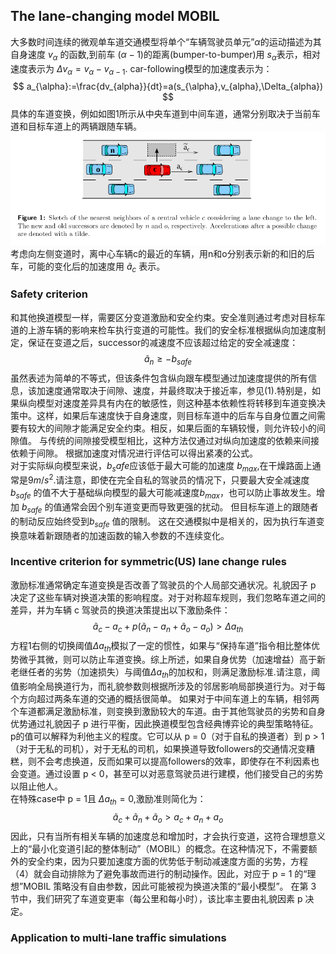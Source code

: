 ## The lane-changing model MOBIL
大多数时间连续的微观单车道交通模型将单个“车辆驾驶员单元”$\alpha$的运动描述为其自身速度 $v_{\alpha}$ 的函数,到前车 $(\alpha-1)$的距离(bumper-to-bumper)用 $s_{\alpha}$表示，相对速度表示为 $\Delta v_{\alpha} = v_{\alpha} - v_{\alpha-1}$.  car-following模型的加速度表示为：
$$
a_{\alpha}:=\frac{dv_{alpha}}{dt}=a(s_{\alpha},v_{alpha},\Delta_{alpha})
$$
具体的车道变换，例如如图1所示从中央车道到中间车道，通常分别取决于当前车道和目标车道上的两辆跟随车辆。  
![lane-change](/Decision/elements/mobil_figure1.png "lane-change") 
考虑向左侧变道时，离中心车辆c的最近的车辆，用n和o分别表示新的和旧的后车，可能的变化后的加速度用 $\tilde a_c$ 表示。  
### Safety criterion
和其他换道模型一样，需要区分变道激励和安全约束。安全准则通过考虑对目标车道的上游车辆的影响来检车执行变道的可能性。我们的安全标准根据纵向加速度制定，保证在变道之后，successor的减速度不应该超过给定的安全减速度：
$$
\tilde a_n \geq -b_{safe}
$$
虽然表述为简单的不等式，但该条件包含纵向跟车模型通过加速度提供的所有信息，该加速度通常取决于间隙、速度，并最终取决于接近率，参见(1).特别是，如果纵向模型对速度差异具有内在的敏感性，则这种基本依赖性将转移到车道变换决策中。这样，如果后车速度快于自身速度，则目标车道中的后车与自身位置之间需要有较大的间隙才能满足安全约束。相反，如果后面的车辆较慢，则允许较小的间隙值。 与传统的间隙接受模型相比，这种方法仅通过对纵向加速度的依赖来间接依赖于间隙。 根据加速度对情况进行评估可以得出紧凑的公式。  
对于实际纵向模型来说，$b_safe$应该低于最大可能的加速度 $b_{max}$,在干燥路面上通常是$9m/s^2$.请注意，即使在完全自私的驾驶员的情况下，只要最大安全减速度 $b_{safe}$ 的值不大于基础纵向模型的最大可能减速度$b_{max}$，也可以防止事故发生。增加 $b_{safe}$ 的值通常会因个别车道变更而导致更强的扰动。 但目标车道上的跟随者的制动反应始终受到$b_{safe}$ 值的限制。 这在交通模拟中是相关的，因为执行车道变换意味着新跟随者的加速函数的输入参数的不连续变化。

### Incentive criterion for symmetric(US) lane change rules
激励标准通常确定车道变换是否改善了驾驶员的个人局部交通状况。礼貌因子 p 决定了这些车辆对换道决策的影响程度。对于对称超车规则，我们忽略车道之间的差异，并为车辆 c 驾驶员的换道决策提出以下激励条件：
$$
\tilde a_c - a_c + p(\tilde a_n - a_n + \tilde a_o - a_o) > \Delta a_{th}
$$
方程1右侧的切换阈值$\Delta a_{th}$模拟了一定的惯性，如果与“保持车道”指令相比整体优势微乎其微，则可以防止车道变换。综上所述，如果自身优势（加速增益）高于新老继任者的劣势（加速损失）与阈值$\Delta a_{th}$的加权和，则满足激励标准.请注意，阈值影响全局换道行为，而礼貌参数则根据所涉及的邻居影响局部换道行为。对于每个方向超过两条车道的交通的概括很简单。 如果对于中间车道上的车辆，相邻两个车道都满足激励标准，则变换到激励较大的车道。由于其他驾驶员的劣势和自身优势通过礼貌因子 p 进行平衡，因此换道模型包含经典博弈论的典型策略特征。  
p的值可以解释为利他主义的程度。它可以从 p = 0（对于自私的换道者）到 p > 1（对于无私的司机），对于无私的司机，如果换道导致followers的交通情况变糟糕，则不会考虑换道，反而如果可以提高followers的效率，即使存在不利因素也会变道。通过设置 p < 0，甚至可以对恶意驾驶员进行建模，他们接受自己的劣势以阻止他人。  
在特殊case中 p = 1且 $\Delta a_{th} = 0$,激励准则简化为：
$$
\tilde a_c + \tilde a_n + \tilde a_o > a_c + a_n + a_o
$$
因此，只有当所有相关车辆的加速度总和增加时，才会执行变道，这符合理想意义上的“最小化变道引起的整体制动”（MOBIL）的概念。在这种情况下，不需要额外的安全约束，因为只要加速度方面的优势低于制动减速度方面的劣势，方程（4）就会自动排除为了避免事故而进行的制动操作。因此，对应于 p = 1 的“理想”MOBIL 策略没有自由参数，因此可能被视为换道决策的“最小模型”。 在第 3 节中，我们研究了车道变更率（每公里和每小时），该比率主要由礼貌因素 p 决定。

### Application to multi-lane traffic simulations
